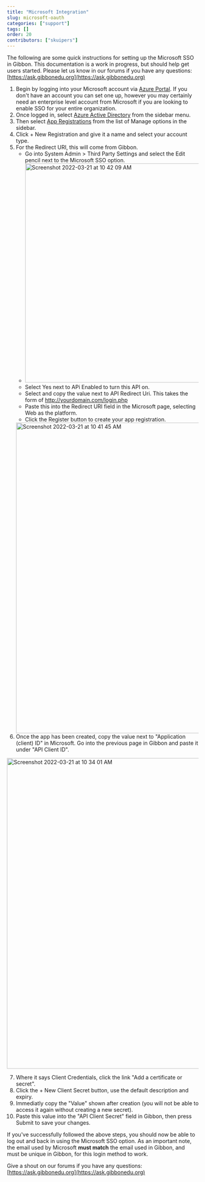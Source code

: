 ```yaml
---
title: "Microsoft Integration"
slug: microsoft-oauth
categories: ["support"]
tags: []
order: 20
contributors: ["skuipers"]
---
```

The following are some quick instructions for setting up the Microsoft SSO in Gibbon. This documentation is a work in progress, but should help get users started. Please let us know in our forums if you have any questions: [https://ask.gibbonedu.org](https://ask.gibbonedu.org)

1. Begin by logging into your Microsoft account via [Azure Portal](https://portal.azure.com/). If you don't have an account you can set one up, however you may certainly need an enterprise level account from Microsoft if you are looking to enable SSO for your entire organization.
2. Once logged in, select [Azure Active Directory](https://portal.azure.com/#blade/Microsoft_AAD_IAM/ActiveDirectoryMenuBlade/Overview) from the sidebar menu.
3. Then select [App Registrations](https://portal.azure.com/#blade/Microsoft_AAD_IAM/ActiveDirectoryMenuBlade/RegisteredApps) from the list of Manage options in the sidebar.
4. Click + New Registration and give it a name and select your account type.
5. For the Redirect URI, this will come from Gibbon.
    - Go into System Admin > Third Party Settings and select the Edit pencil next to the Microsoft SSO option.
    - <img width="575" alt="Screenshot 2022-03-21 at 10 42 09 AM" src="https://user-images.githubusercontent.com/897700/159198749-ec8dec62-5b87-48b5-ad71-bff814ea7bd1.png">
    - Select Yes next to APi Enabled to turn this API on.
    - Select and copy the value next to API Redirect Uri. This takes the form of http://yourdomain.com/login.php
    - Paste this into the Redirect URI field in the Microsoft page, selecting Web as the platform.
    - Click the Register button to create your app registration.
    <img width="815" alt="Screenshot 2022-03-21 at 10 41 45 AM" src="https://user-images.githubusercontent.com/897700/159198763-275c3ded-1f07-4908-b2bc-5e58a78af869.png">
6. Once the app has been created, copy the value next to "Application (client) ID" in Microsoft. Go into the previous page in Gibbon and paste it under "API Client ID".
  <img width="815" alt="Screenshot 2022-03-21 at 10 34 01 AM" src="https://user-images.githubusercontent.com/897700/159198682-3cb0c107-30be-40c1-8662-c826c20d0be5.png">

7. Where it says Client Credentials, click the link "Add a certificate or secret".
8. Click the + New Client Secret button, use the default description and expiry.
9. Immediatly copy the "Value" shown after creation (you will not be able to access it again without creating a new secret).
10. Paste this value into the "API Client Secret" field in Gibbon, then press Submit to save your changes.

If you've successfully followed the above steps, you should now be able to log out and back in using the Microsoft SSO option. As an important note, the email used by Microsoft **must match** the email used in Gibbon, and must be unique in Gibbon, for this login method to work. 

Give a shout on our forums if you have any questions: [https://ask.gibbonedu.org](https://ask.gibbonedu.org)
